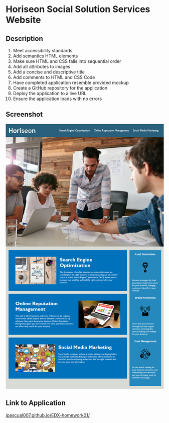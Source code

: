 # Horiseon Social Solution Services Website
## Description
1. Meet accessibility standards
2. Add semantics HTML elements
3. Make sure HTML and CSS falls into sequential order
4. Add alt attributes to images
5. Add a concise and descriptive title
6. Add comments to HTML and CSS Code
7. Have completed application resemble provided mockup
8. Create a GitHub repository for the application
9. Deploy the application to a live URL
10. Ensure the application loads with no errors

## Screenshot
<img src="./assets/images/Horiseon-Screenshot.png" alt="Screenshot of functioning website"/>

## Link to Application
[jpascual007.github.io/EDX-homework01/](https://jpascual007.github.io/EDX-homework01/)